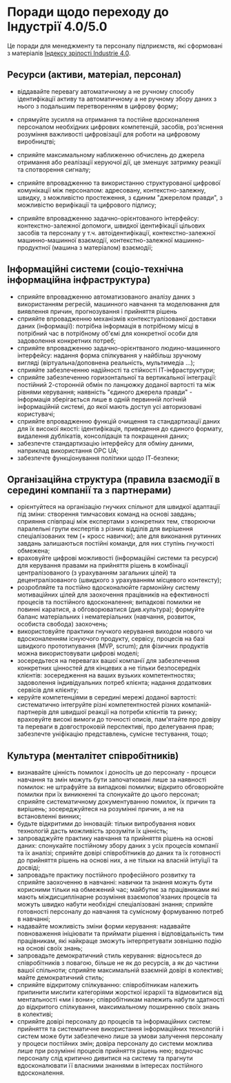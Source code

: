 # Поради щодо переходу до Індустрії 4.0/5.0 

Це поради для менеджменту та персоналу підприємств, які сформовані з матеріалів [Індексу зрілості Industrie 4.0](MatInd_2020.md). 

## Ресурси (активи, матеріал, персонал)

- віддавайте перевагу автоматичному а не ручному способу ідентифікації активу та автоматичному а не ручному збору даних з нього з подальшим перетворенням в цифрову форму;
- спрямуйте зусилля на отримання та постійне вдосконалення персоналом необхідних цифрових компетенцій, засобів, роз'яснення розуміння важливості цифровізації для роботи на цифровому виробництві;     

- сприяйте максимальному наближенню обчислень до джерела отримання або реалізації керуючої дії, це зменшує затримку реакції та спотворення сигналу; 
- сприяйте впровадженню та використанню структурованої цифрової комунікації між персоналом: адресовану, контекстно-залежну, швидку, з можливістю простеження, з єдиним "джерелом правди", з можливістю верифікації та цифрового підпису;
- сприяйте впровадженню задачно-орієнтованого інтерфейсу: контекстно-залежної допомоги, швидкої ідентифікації цільових засобів та персоналу у т.ч. автоідентифікації, контекстно-залежної машинно-машинної взаємодії, контекстно-залежної машинно-продуктної (машина з матеріалом) взаємодії;

## Інформаційні системи (соціо-технічна інформаційна інфраструктура)

- сприяйте впровадженню автоматизованого аналізу даних з використанням регресій, машинного навчання та моделювання для виявлення причин, прогнозування і прийняття рішень  
- сприяйте впровадженню механізмів контекстуалізованої доставки даних (інформації): потрібна інформація в потрібному місці в потрібний час в потрібному об'ємі для конкретної особи для задоволення конкретних потреб;  
- сприяйте впровадженню задачно-орієнтваного людино-машинного інтерфейсу: надання форма спілкування у найбільш зручному вигляді (віртуальна/доповнена реальність, мультимедіа ...);  
- сприяйте забезпеченню надійності та стійкості ІТ-інфраструктури;
- сприяйте забезпеченню горизонтальної та вертикальної інтеграції: постійний 2-сторонній обмін по ланцюжку доданої вартості та між рівнями керування; наявність "єдиного джерела правди" -  інформація зберігається лише в одній первинній логічній інформаційній системі, до якої мають доступ усі авторизовані користувачі;  
- сприяйте впровадженню функцій очищення та стандартизації даних для їх високої якості: ідентифікація, приведення до єдиного формату, видалення дублікатів, консолідація та покращення даних; 
- забезпечте стандартизацію інтерфейсу для обміну даними, наприклад використання OPC UA; 
- забезпечте функціонування політики щодо ІТ-безпеки; 

## Організаційна структура (правила взаємодії в середині компанії та з партнерами)

- орієнтуйтеся на організацію гнучких спільнот для швидкої адаптації під зміни: створення тимчасових команд на основі завдань; сприяння співпраці між експертами з конкретних тем, створюючи паралельні групи експертів з різних відділів для вирішення спеціалізованих тем (+ кросс навички); але для виконання рутинних завдань залишаються постійні команди, для них ступінь гнучкості обмежена;   
- враховуйте цифрові можливості (інформаційні системи та ресурси) для керування правами на прийняття рішень в комбінації централізованого (з урахуванням загальних цілей) та децентралізованого (швидкого з урахуванням місцевого контексту);
- розробляйте та постійно вдосконалюйте гармонійну систему мотиваційних цілей для заохочення працівників на ефективності процесів та постійного вдосконалення; випадкові помилки не повинні каратися, а обговорюватися (див.культура); формуйте баланс матеріальних і нематеріальних (навчання, розвиток, особиста свобода) заохочень; 
- використовуйте практики гнучкого керування виходом нового чи вдосконаленням існуючого продукту, сервісу, процесів на базі швидкого прототипування (MVP, scrum); для фізичних продуктів можна використовувати цифрові моделі;   
- зосередьтеся на перевагах вашої компанії для забезпечення конкретних цінностей для кінцевих а не тільки безпосередніх клієнтів: зосередження на ваших вузьких компетентностях; задоволення індивідуальних потреб клієнта; надання додаткових сервісів для клієнту;     
- керуйте компетенціями в середині мережі доданої вартості: систематично інтегруйте різні компетентностей різних компаній-партнерів для швидшої реакції на потреби клієнтів та ринку; враховуйте високі вимоги до точності описів, пам'ятайте про довіру та переваги в довгостроковій перспективі, про делегування прав; забезпечте уніфікацію представлень, сумісне тестування, тощо;

## Культура (менталітет співробітників)

- визнавайте цінність помилок і доносіть це до персоналу - процеси навчання та змін можуть бути започатковані лише за наявності помилок: не штрафуйте за випадкові помилки; відкрито обговорюйте помилки при їх виникненні та спонукайте до цього персонал; сприяйте систематичному документуванню помилок, їх причин та вирішень; зосереджуйтеся на розумінні причин, а не на встановленні винних;
- будьте відкритими до інновацій: тільки випробування нових технологій дасть можливість зрозуміти їх цінність;
- запроваджуйте практику навчання та прийняття рішень на основі даних: спонукайте постійному збору даних з усіх процесів компанії та їх аналізі; сприяйте довірі співробітників до даних та їх готовності до прийняття рішень на основі них, а не тільки на власній інтуїції та досвіді; 
- запровадьте практику постійного професійного розвитку та сприяйте заохоченню в навчанні: навички та знання можуть бути корисними тільки на обмежений час; майбутнє за працівниками які мають міждисциплінарне розуміння взаємопов'язаних процесів та можуть швидко набути необхідні спеціалізовані знання; сприяйте готовності персоналу до навчання та сумісному формуванню потреб в навчанні; 
- надавайте можливість зміни форми керування: надавайте повноваження ініціювати та приймати рішення і відповідальність тим працівникам, які найкраще зможуть інтерпретувати зовнішню подію на основі своїх знань;
- запровадьте демократичний стиль керування: відносьтеся до співробітників з повагою, більше не як до ресурсів, а як до частини вашої спільноти; сприяйте максимальній взаємній довірі в колективі; майте демократичний стиль; 
- сприяйте відкритому спілкуванню: співробітникам належить припинити мислити категоріями жорсткої ієрархії та відмовитися від ментальності «ми і вони»; співробітникам належить набути здатності до відкритого спілкування, максимальному поширенню своїх знань в колективі;
- сприяйте довірі персоналу до процесів та інформаційних систем: прийняття та систематичне використання інформаційних технологій і систем може бути забезпечено лише за умови залучення персоналу у процеси постійних змін; довіра персоналу до системи можлива лише при розумінні процесів прийняття рішень нею; водночас персоналу слід критично дивитися на систему та прагнути вдосконалювати її власними знаннями в інтересах постійного вдосконалення.

